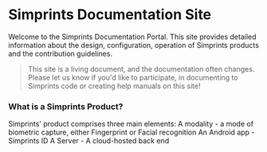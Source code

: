 # Simprints Documentation Site

Welcome to the Simprints Documentation Portal. This site provides detailed information about the design, configuration, operation of Simprints products and the contribution guidelines.

> This site is a living document, and the documentation often changes. Please let us know if you'd like to participate, in documenting to Simprints code or creating help manuals on this site! 

### What is a Simprints Product?
Simprints' product comprises three main elements:
A modality - a mode of biometric capture, either Fingerprint or Facial recognition
An Android app - Simprints ID
A Server - A cloud-hosted back end
